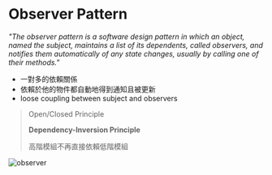 # Observer Pattern

*"The observer pattern is a software design pattern in which an object, named the subject, maintains a list of its dependents, called observers, and notifies them automatically of any state changes, usually by calling one of their methods."*

* 一對多的依賴關係
* 依賴於他的物件都自動地得到通知且被更新
* loose coupling between subject and observers

> Open/Closed Principle
>
> **Dependency-Inversion Principle**
>
> 高階模組不再直接依賴低階模組

![observer](https://refactoring.guru/images/patterns/diagrams/observer/structure-2x.png?id=228af9bded4d6ee6daf43a0e23cca9ff)
